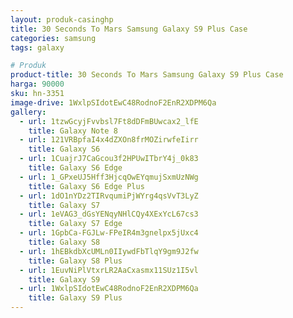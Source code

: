 ```yaml
---
layout: produk-casinghp
title: 30 Seconds To Mars Samsung Galaxy S9 Plus Case
categories: samsung
tags: galaxy

# Produk
product-title: 30 Seconds To Mars Samsung Galaxy S9 Plus Case
harga: 90000
sku: hn-3351
image-drive: 1WxlpSIdotEwC48RodnoF2EnR2XDPM6Qa
gallery:
  - url: 1tzwGcyjFvvbsl7Ft8dDFmBUwcax2_lfE
    title: Galaxy Note 8
  - url: 121VRBpfaI4x4dZXOn8frMOZirwfeIirr
    title: Galaxy S6
  - url: 1CuajrJ7CaGcou3f2HPUwITbrY4j_0k83
    title: Galaxy S6 Edge
  - url: 1_GPxeUJ5Hff3HjcqOwEYqmujSxmUzNWg
    title: Galaxy S6 Edge Plus
  - url: 1dO1nYDz2TIRvqumiPjWYrg4qsVvT3LyZ
    title: Galaxy S7
  - url: 1eVAG3_dGsYENqyNHlCQy4XExYcL67cs3
    title: Galaxy S7 Edge
  - url: 1GpbCa-FGJLw-FPeIR4m3gnelpx5jUxc4
    title: Galaxy S8
  - url: 1hEBkdbXcUMLn0IIywdFbTlqY9gm9J2fw
    title: Galaxy S8 Plus
  - url: 1EuvNiPlVtxrLR2AaCxasmx11SUz1I5vl
    title: Galaxy S9
  - url: 1WxlpSIdotEwC48RodnoF2EnR2XDPM6Qa
    title: Galaxy S9 Plus
---
```


